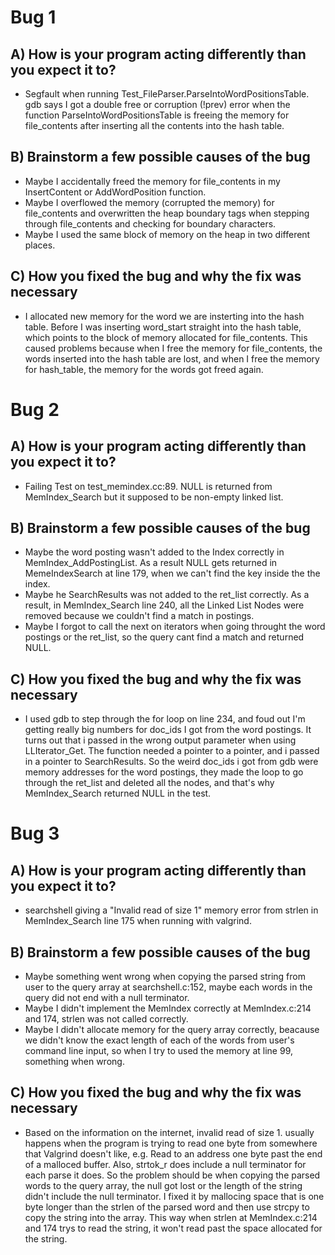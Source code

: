 # Bug 1

## A) How is your program acting differently than you expect it to?

- Segfault when running Test_FileParser.ParseIntoWordPositionsTable.
  gdb says I got a double free or corruption (!prev) error when the function
  ParseIntoWordPositionsTable is freeing the memory for file_contents after
  inserting all the contents into the hash table.

## B) Brainstorm a few possible causes of the bug
- Maybe I accidentally freed the memory for file_contents in my InsertContent or AddWordPosition function.
- Maybe I overflowed the memory (corrupted the memory) for file_contents and overwritten the heap boundary tags when stepping through file_contents and checking for boundary characters.
- Maybe I used the same block of memory on the heap in two different places.

## C) How you fixed the bug and why the fix was necessary
- I allocated new memory for the word we are insterting into the hash table. Before I was inserting word_start straight into the hash table, which points to the block of memory allocated for file_contents. This caused problems because when I free the memory for file_contents, the words inserted into the hash table are lost, and when I free the memory for hash_table, the memory for the words got freed again.


# Bug 2

## A) How is your program acting differently than you expect it to?
- Failing Test on test_memindex.cc:89. NULL is returned from MemIndex_Search but it supposed to be non-empty linked list.

## B) Brainstorm a few possible causes of the bug
- Maybe the word posting wasn't added to the Index correctly in MemIndex_AddPostingList. As a result NULL gets returned in MemeIndexSearch at line 179, when we can't find the key inside the the index.
- Maybe he SearchResults was not added to the ret_list correctly. As a result, in MemIndex_Search line 240, all the Linked List Nodes were removed because we couldn't find a match in postings.
- Maybe I forgot to call the next on iterators when going throught the word postings or the ret_list, so the query cant find a match and returned NULL.

## C) How you fixed the bug and why the fix was necessary
- I used gdb to step through the for loop on line 234, and foud out I'm getting really big numbers for doc_ids I got from the word postings. It turns out that i passed in the wrong output parameter when using LLIterator_Get. The function needed a pointer to a pointer, and i passed in a pointer to SearchResults. So the weird doc_ids i got from gdb were memory addresses for the word postings, they made the loop to go through the ret_list and deleted all the nodes, and that's why MemIndex_Search returned NULL in the test.


# Bug 3

## A) How is your program acting differently than you expect it to?
- searchshell giving a "Invalid read of size 1" memory error from strlen in MemIndex_Search line 175 when running with valgrind.

## B) Brainstorm a few possible causes of the bug
- Maybe something went wrong when copying the parsed string from user to the query array at searchshell.c:152, maybe each words in the query did not end with a null terminator.
- Maybe I didn't implement the MemIndex correctly at MemIndex.c:214 and 174, strlen was not called correctly.
- Maybe I didn't allocate memory for the query array correctly, beacause we didn't know the exact length of each of the words from user's command line input, so when I try to used the memory at line 99, something when wrong.

## C) How you fixed the bug and why the fix was necessary

- Based on the information on the internet, invalid read of size 1. usually happens when the program is trying to read one byte from somewhere that Valgrind doesn't like, e.g. Read to an address one byte past the end of a malloced buffer. Also, strtok_r does include a null terminator for each parse it does. So the problem should be when copying the parsed words to the query array, the null got lost or the length of the string didn't include the null terminator. I fixed it by mallocing space that is one byte longer than the strlen of the parsed word and then use strcpy to copy the string into the array. This way when strlen at MemIndex.c:214 and 174 trys to read the string, it won't read past the space allocated for the string.
